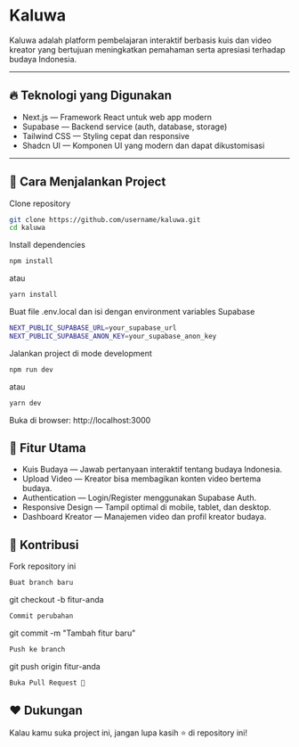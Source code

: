 # Kaluwa

Kaluwa adalah platform pembelajaran interaktif berbasis kuis dan video kreator yang bertujuan meningkatkan pemahaman serta apresiasi terhadap budaya Indonesia.

---

## 🔥 Teknologi yang Digunakan

- Next.js — Framework React untuk web app modern
- Supabase — Backend service (auth, database, storage)
- Tailwind CSS — Styling cepat dan responsive
- Shadcn UI — Komponen UI yang modern dan dapat dikustomisasi

---

## 🚀 Cara Menjalankan Project

Clone repository

```bash
git clone https://github.com/username/kaluwa.git
cd kaluwa
```

Install dependencies

```bash
npm install
```

atau

```bash
yarn install
```

Buat file .env.local dan isi dengan environment variables Supabase

```bash
NEXT_PUBLIC_SUPABASE_URL=your_supabase_url
NEXT_PUBLIC_SUPABASE_ANON_KEY=your_supabase_anon_key
```

Jalankan project di mode development

```bash
npm run dev
```

atau

```bash
yarn dev
```

Buka di browser: http://localhost:3000

## 🌟 Fitur Utama

- Kuis Budaya — Jawab pertanyaan interaktif tentang budaya Indonesia.
- Upload Video — Kreator bisa membagikan konten video bertema budaya.
- Authentication — Login/Register menggunakan Supabase Auth.
- Responsive Design — Tampil optimal di mobile, tablet, dan desktop.
- Dashboard Kreator — Manajemen video dan profil kreator budaya.

## 📢 Kontribusi

Fork repository ini

```bash
Buat branch baru
```

git checkout -b fitur-anda

```bash
Commit perubahan
```

git commit -m "Tambah fitur baru"

```bash
Push ke branch
```

git push origin fitur-anda

```bash
Buka Pull Request 🚀
```

## ❤️ Dukungan

Kalau kamu suka project ini, jangan lupa kasih ⭐ di repository ini!

